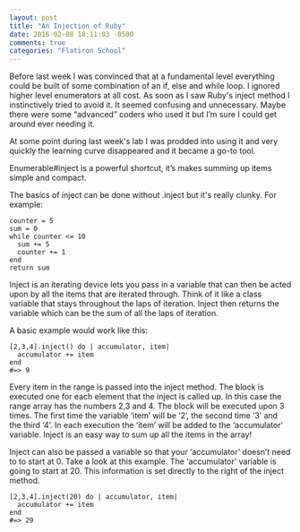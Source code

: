 ```yaml
---
layout: post
title: "An Injection of Ruby"
date: 2016-02-08 18:11:03 -0500
comments: true
categories: "Flatiron School"
---
```




Before last week I was convinced that at a fundamental level everything could be built of some combination of an if, else and while loop. I ignored higher level enumerators at all cost. As soon as I saw Ruby's inject method I instinctively tried to avoid it. It seemed confusing and unnecessary. Maybe there were some “advanced” coders who used it but I’m sure I could get around ever needing it.

At some point during last week's lab I was prodded into using it and very quickly the learning curve disappeared and it became a go-to tool.<br>

Enumerable#inject is a powerful shortcut, it’s makes summing up items simple and compact.<br>

The basics of inject can be done without .inject but it's really clunky. For example:<br>

```
counter = 5
sum = 0
while counter <= 10
  sum += 5
  counter += 1
end
return sum
```

Inject is an iterating device lets you pass in a variable that can then be acted upon by all the items that are iterated through. Think of it like a class variable that stays throughout the laps of iteration. Inject then returns the variable which can be the sum of all the laps of iteration.<br>

A basic example would work like this:
```
[2,3,4].inject() do | accumulator, item|
  accumulator += item
end
#=> 9
```

Every item in the range is passed into the inject method. The block is executed one for each element that the inject is called up. In this case the range array has the numbers 2,3 and 4. The block will be executed upon 3 times. The first time the variable ‘item’ will be ‘2’, the second time ‘3’ and the third ‘4’. In each execution the ‘item’ will be added to the ‘accumulator’ variable. Inject is an easy way to sum up all the items in the array! <br>

Inject can also be passed a variable so that your ‘accumulator’ doesn’t need to to start at 0. Take a look at this example. The ‘accumulator’ variable is going to start at 20. This information is set directly to the right of the inject method.<br>


```
[2,3,4].inject(20) do | accumulator, item|
  accumulator += item
end
#=> 29
```